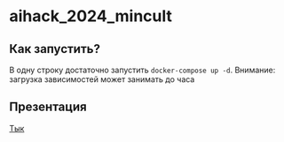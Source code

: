 # aihack_2024_mincult
## Как запустить?
В одну строку достаточно запустить ```docker-compose up -d```. Внимание: загрузка зависимостей может занимать до часа
## Презентация
[Тык](https://disk.yandex.ru/i/LNG2pLdleHD6aw)